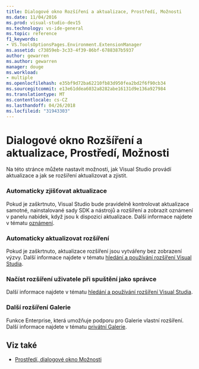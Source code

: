 ```yaml
---
title: Dialogové okno Rozšíření a aktualizace, Prostředí, Možnosti
ms.date: 11/04/2016
ms.prod: visual-studio-dev15
ms.technology: vs-ide-general
ms.topic: reference
f1_keywords:
- VS.ToolsOptionsPages.Environment.ExtensionManager
ms.assetid: c73859eb-3c33-4f39-86bf-6788387b5937
author: gewarren
ms.author: gewarren
manager: douge
ms.workload:
- multiple
ms.openlocfilehash: e35bf9d72ba62210fb83d950fea2bd2f6f90cb34
ms.sourcegitcommit: e13e61ddea6032a8282abe16131d9e136a927984
ms.translationtype: MT
ms.contentlocale: cs-CZ
ms.lasthandoff: 04/26/2018
ms.locfileid: "31943303"
---
```

# <a name="extensions-and-updates-environment-options-dialog-box"></a>Dialogové okno Rozšíření a aktualizace, Prostředí, Možnosti
Na této stránce můžete nastavit možnosti, jak Visual Studio provádí aktualizace a jak se rozšíření aktualizovat a zjistit.

### <a name="automatically-check-for-updates"></a>Automaticky zjišťovat aktualizace
 Pokud je zaškrtnuto, Visual Studio bude pravidelně kontrolovat aktualizace samotné, nainstalované sady SDK a nástrojů a rozšíření a zobrazit oznámení v panelu nabídek, když jsou k dispozici aktualizace. Další informace najdete v tématu [oznámení](../../ide/visual-studio-notifications.md).

### <a name="automatically-update-extensions"></a>Automaticky aktualizovat rozšíření
 Pokud je zaškrtnuto, aktualizace rozšíření jsou vytvářeny bez zobrazení výzvy. Další informace najdete v tématu [hledání a používání rozšíření Visual Studia](../../ide/finding-and-using-visual-studio-extensions.md).

### <a name="load-user-extensions-when-running-as-administrator"></a>Načíst rozšíření uživatele při spuštění jako správce
 Další informace najdete v tématu [hledání a používání rozšíření Visual Studia](../../ide/finding-and-using-visual-studio-extensions.md).

### <a name="additional-extension-galleries"></a>Další rozšíření Galerie
 Funkce Enterprise, která umožňuje podporu pro Galerie vlastní rozšíření. Další informace najdete v tématu [privátní Galerie](../../extensibility/private-galleries.md).

## <a name="see-also"></a>Viz také

- [Prostředí, dialogové okno Možnosti](../../ide/reference/environment-options-dialog-box.md)